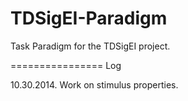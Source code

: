 TDSigEI-Paradigm
================

Task Paradigm for the TDSigEI project.


================
Log

10.30.2014. Work on stimulus properties.

